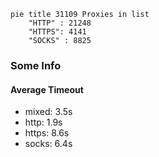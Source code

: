 
```mermaid
pie title 31109 Proxies in list
    "HTTP" : 21248
    "HTTPS": 4141
    "SOCKS" : 8825
```

### Some Info
#### Average Timeout

- mixed: 3.5s
- http: 1.9s
- https: 8.6s
- socks: 6.4s
